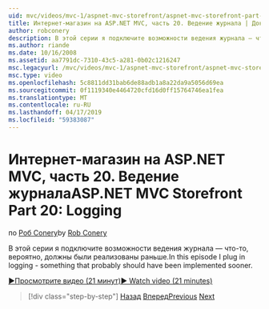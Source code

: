 ```yaml
---
uid: mvc/videos/mvc-1/aspnet-mvc-storefront/aspnet-mvc-storefront-part-20-logging
title: Интернет-магазин на ASP.NET MVC, часть 20. Ведение журнала | Документация Майкрософт
author: robconery
description: В этой серии я подключите возможности ведения журнала — что-то, вероятно, должны были реализованы раньше.
ms.author: riande
ms.date: 10/16/2008
ms.assetid: aa7791dc-7310-43c5-a281-0b02c1216247
msc.legacyurl: /mvc/videos/mvc-1/aspnet-mvc-storefront/aspnet-mvc-storefront-part-20-logging
msc.type: video
ms.openlocfilehash: 5c8811dd31bab6de88adb1a8a22da9a5056d69ea
ms.sourcegitcommit: 0f1119340e4464720cfd16d0ff15764746ea1fea
ms.translationtype: MT
ms.contentlocale: ru-RU
ms.lasthandoff: 04/17/2019
ms.locfileid: "59383087"
---
```

# <a name="aspnet-mvc-storefront-part-20-logging"></a><span data-ttu-id="986d9-103">Интернет-магазин на ASP.NET MVC, часть 20. Ведение журнала</span><span class="sxs-lookup"><span data-stu-id="986d9-103">ASP.NET MVC Storefront Part 20: Logging</span></span>

<span data-ttu-id="986d9-104">по [Роб Conery](https://github.com/robconery)</span><span class="sxs-lookup"><span data-stu-id="986d9-104">by [Rob Conery](https://github.com/robconery)</span></span>

<span data-ttu-id="986d9-105">В этой серии я подключите возможности ведения журнала — что-то, вероятно, должны были реализованы раньше.</span><span class="sxs-lookup"><span data-stu-id="986d9-105">In this episode I plug in logging - something that probably should have been implemented sooner.</span></span>

[<span data-ttu-id="986d9-106">&#9654;Просмотрите видео (21 минут)</span><span class="sxs-lookup"><span data-stu-id="986d9-106">&#9654; Watch video (21 minutes)</span></span>](https://channel9.msdn.com/Blogs/ASP-NET-Site-Videos/aspnet-mvc-storefront-part-20-logging)

> [!div class="step-by-step"]
> <span data-ttu-id="986d9-107">[Назад](aspnet-mvc-storefront-part-19a-windows-workflow-followup.md)
> [Вперед](aspnet-mvc-storefront-part-21-order-manager-and-personalization.md)</span><span class="sxs-lookup"><span data-stu-id="986d9-107">[Previous](aspnet-mvc-storefront-part-19a-windows-workflow-followup.md)
[Next](aspnet-mvc-storefront-part-21-order-manager-and-personalization.md)</span></span>
